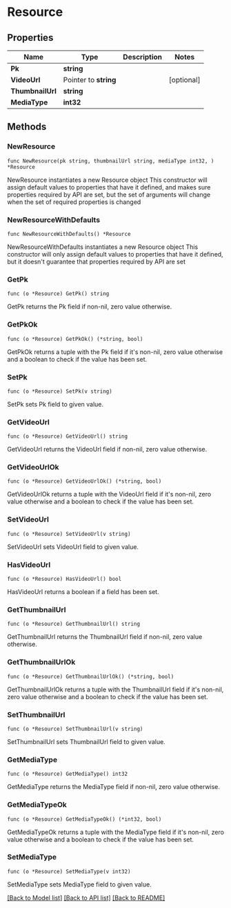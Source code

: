 # Resource

## Properties

Name | Type | Description | Notes
------------ | ------------- | ------------- | -------------
**Pk** | **string** |  | 
**VideoUrl** | Pointer to **string** |  | [optional] 
**ThumbnailUrl** | **string** |  | 
**MediaType** | **int32** |  | 

## Methods

### NewResource

`func NewResource(pk string, thumbnailUrl string, mediaType int32, ) *Resource`

NewResource instantiates a new Resource object
This constructor will assign default values to properties that have it defined,
and makes sure properties required by API are set, but the set of arguments
will change when the set of required properties is changed

### NewResourceWithDefaults

`func NewResourceWithDefaults() *Resource`

NewResourceWithDefaults instantiates a new Resource object
This constructor will only assign default values to properties that have it defined,
but it doesn't guarantee that properties required by API are set

### GetPk

`func (o *Resource) GetPk() string`

GetPk returns the Pk field if non-nil, zero value otherwise.

### GetPkOk

`func (o *Resource) GetPkOk() (*string, bool)`

GetPkOk returns a tuple with the Pk field if it's non-nil, zero value otherwise
and a boolean to check if the value has been set.

### SetPk

`func (o *Resource) SetPk(v string)`

SetPk sets Pk field to given value.


### GetVideoUrl

`func (o *Resource) GetVideoUrl() string`

GetVideoUrl returns the VideoUrl field if non-nil, zero value otherwise.

### GetVideoUrlOk

`func (o *Resource) GetVideoUrlOk() (*string, bool)`

GetVideoUrlOk returns a tuple with the VideoUrl field if it's non-nil, zero value otherwise
and a boolean to check if the value has been set.

### SetVideoUrl

`func (o *Resource) SetVideoUrl(v string)`

SetVideoUrl sets VideoUrl field to given value.

### HasVideoUrl

`func (o *Resource) HasVideoUrl() bool`

HasVideoUrl returns a boolean if a field has been set.

### GetThumbnailUrl

`func (o *Resource) GetThumbnailUrl() string`

GetThumbnailUrl returns the ThumbnailUrl field if non-nil, zero value otherwise.

### GetThumbnailUrlOk

`func (o *Resource) GetThumbnailUrlOk() (*string, bool)`

GetThumbnailUrlOk returns a tuple with the ThumbnailUrl field if it's non-nil, zero value otherwise
and a boolean to check if the value has been set.

### SetThumbnailUrl

`func (o *Resource) SetThumbnailUrl(v string)`

SetThumbnailUrl sets ThumbnailUrl field to given value.


### GetMediaType

`func (o *Resource) GetMediaType() int32`

GetMediaType returns the MediaType field if non-nil, zero value otherwise.

### GetMediaTypeOk

`func (o *Resource) GetMediaTypeOk() (*int32, bool)`

GetMediaTypeOk returns a tuple with the MediaType field if it's non-nil, zero value otherwise
and a boolean to check if the value has been set.

### SetMediaType

`func (o *Resource) SetMediaType(v int32)`

SetMediaType sets MediaType field to given value.



[[Back to Model list]](../README.md#documentation-for-models) [[Back to API list]](../README.md#documentation-for-api-endpoints) [[Back to README]](../README.md)


